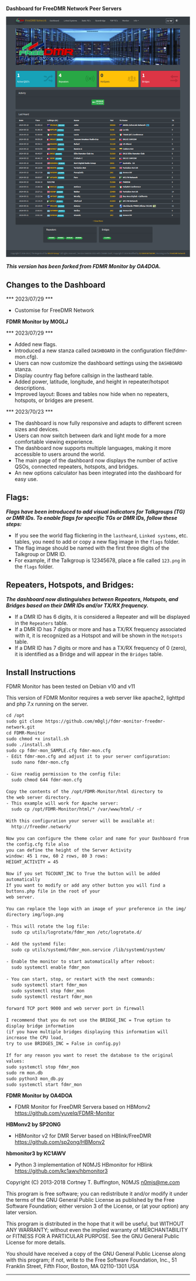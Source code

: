 **Dashboard for FreeDMR Network Peer Servers**

![Dashboard](./screenshot.png)

***This version has been forked from FDMR Monitor by OA4DOA.***


## Changes to the Dashboard

*** 2023/07/29 ***
- Customise for FreeDMR Network
  
**FDMR Monitor by M0GLJ**

*** 2023/07/29 ***
- Added new flags.
- Introduced a new stanza called `DASHBOARD` in the configuration file(fdmr-mon.cfg).
- Users can now customize the dashboard settings using the `DASHBOARD` stanza.
- Display country flag before callsign in the lastheard table.
- Added power, latitude, longitude, and height in repeater/hotspot descriptions.
- Improved layout: Boxes and tables now hide when no repeaters, hotspots, or bridges are present.

*** 2023/70/23 ***
- The dashboard is now fully responsive and adapts to different screen sizes and devices.
- Users can now switch between dark and light mode for a more comfortable viewing experience.
- The dashboard now supports multiple languages, making it more accessible to users around the world.
- The main page of the dashboard now displays the number of active QSOs, connected repeaters, hotspots, and bridges.
- An new options calculator has been integrated into the dashboard for easy use.

## Flags:
***Flags have been introduced to add visual indicators for Talkgroups (TG) or DMR IDs. To enable flags for specific TGs or DMR IDs, follow these steps:***

- If you see the world flag flickering in the `lastheard`, `Linked systems`, etc. tables, you need to add or copy a new flag image in the `flags` folder.
- The flag image should be named with the first three digits of the Talkgroup or DMR ID.
- For example, if the Talkgroup is 12345678, place a file called `123.png` in the `flags` folder.

## Repeaters, Hotspots, and Bridges:
***The dashboard now distinguishes between Repeaters, Hotspots, and Bridges based on their DMR IDs and/or TX/RX frequency.***

- If a DMR ID has 6 digits, it is considered a Repeater and will be displayed in the `Repeaters` table.
- If a DMR ID has 7 digits or more and has a TX/RX frequency associated with it, it is recognized as a Hotspot and will be shown in the `Hotspots` table.
- If a DMR ID has 7 digits or more and has a TX/RX frequency of 0 (zero), it is identified as a Bridge and will appear in the `Bridges` table.


## Install Instructions

FDMR Monitor has been tested on Debian v10 and v11

This version of FDMR Monitor requires a web server like apache2, lighttpd and 
php 7.x running on the server.

    cd /opt
    sudo git clone https://github.com/m0glj/fdmr-monitor-freedmr-network.git
    cd FDMR-Monitor
    sudo chmod +x install.sh
    sudo ./install.sh
    sudo cp fdmr-mon_SAMPLE.cfg fdmr-mon.cfg
    - Edit fdmr-mon.cfg and adjust it to your server configuration:
      sudo nano fdmr-mon.cfg

    - Give readig permission to the config file:
      sudo chmod 644 fdmr-mon.cfg

    Copy the contents of the /opt/FDMR-Monitor/html directory to 
    the web server directory.
    - This example will work for Apache server:
      sudo cp /opt/FDMR-Monitor/html/* /var/www/html/ -r

    With this configuration your server will be available at:
      http://freedmr.network/

    Now you can configure the theme color and name for your Dashboard from the config.cfg file also
    you can define the height of the Server Activity 
    window: 45 1 row, 60 2 rows, 80 3 rows:
    HEIGHT_ACTIVITY = 45

    Now if you set TGCOUNT_INC to True the button will be added automatically
    If you want to modify or add any other button you will find a buttons.php file in the root of your
    web server.
    
    You can replace the logo with an image of your preference in the img/ directory img/logo.png
    
    - This will rotate the log file:
      sudo cp utils/logrotate/fdmr_mon /etc/logrotate.d/

    - Add the systemd file:
      sudo cp utils/systemd/fdmr_mon.service /lib/systemd/system/

    - Enable the monitor to start automatically after reboot:
      sudo systemctl enable fdmr_mon

    - You can start, stop, or restart with the next commands:
      sudo systemctl start fdmr_mon
      sudo systemctl stop fdmr_mon
      sudo systemctl restart fdmr_mon

    forward TCP port 9000 and web server port in firewall
        
    I recommend that you do not use the BRIDGE_INC = True option to display bridge information 
    (if you have multiple bridges displaying this information will increase the CPU load, 
    try to use BRIDGES_INC = False in config.py) 
    
    If for any reason you want to reset the database to the original values:
    sudo systemctl stop fdmr_mon
    sudo rm mon.db
    sudo python3 mon_db.py
    sudo systemctl start fdmr_mon

**FDMR Monitor by OA4DOA**

- FDMR Monitor for FreeDMR Servera based on HBMonv2 https://github.com/yuvelq/FDMR-Monitor 

**HBMonv2 by SP2ONG**

- HBMonitor v2 for DMR Server based on HBlink/FreeDMR https://github.com/sp2ong/HBMonv2 

**hbmonitor3 by KC1AWV**

- Python 3 implementation of N0MJS HBmonitor for HBlink https://github.com/kc1awv/hbmonitor3 

Copyright (C) 2013-2018  Cortney T. Buffington, N0MJS <n0mjs@me.com>

This program is free software; you can redistribute it and/or modify it under the terms of the GNU General Public License as published by the Free Software Foundation; either version 3 of 
the License, or (at your option) any later version.

This program is distributed in the hope that it will be useful, but WITHOUT ANY WARRANTY; without even the implied warranty of MERCHANTABILITY or FITNESS FOR A PARTICULAR PURPOSE. See the 
GNU General Public License for more details.

You should have received a copy of the GNU General Public License along with this program; if not, write to the Free Software Foundation, Inc., 51 Franklin Street, Fifth Floor, Boston, MA 
02110-1301  USA

---
